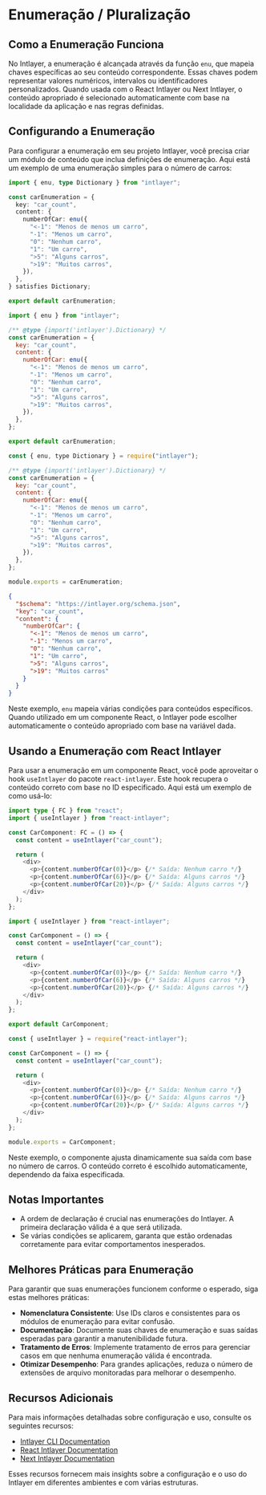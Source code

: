 # Enumeração / Pluralização

## Como a Enumeração Funciona

No Intlayer, a enumeração é alcançada através da função `enu`, que mapeia chaves específicas ao seu conteúdo correspondente. Essas chaves podem representar valores numéricos, intervalos ou identificadores personalizados. Quando usada com o React Intlayer ou Next Intlayer, o conteúdo apropriado é selecionado automaticamente com base na localidade da aplicação e nas regras definidas.

## Configurando a Enumeração

Para configurar a enumeração em seu projeto Intlayer, você precisa criar um módulo de conteúdo que inclua definições de enumeração. Aqui está um exemplo de uma enumeração simples para o número de carros:

```typescript fileName="**/*.content.ts" contentDeclarationFormat="typescript"
import { enu, type Dictionary } from "intlayer";

const carEnumeration = {
  key: "car_count",
  content: {
    numberOfCar: enu({
      "<-1": "Menos de menos um carro",
      "-1": "Menos um carro",
      "0": "Nenhum carro",
      "1": "Um carro",
      ">5": "Alguns carros",
      ">19": "Muitos carros",
    }),
  },
} satisfies Dictionary;

export default carEnumeration;
```

```javascript fileName="**/*.content.mjs" contentDeclarationFormat="esm"
import { enu } from "intlayer";

/** @type {import('intlayer').Dictionary} */
const carEnumeration = {
  key: "car_count",
  content: {
    numberOfCar: enu({
      "<-1": "Menos de menos um carro",
      "-1": "Menos um carro",
      "0": "Nenhum carro",
      "1": "Um carro",
      ">5": "Alguns carros",
      ">19": "Muitos carros",
    }),
  },
};

export default carEnumeration;
```

```javascript fileName="**/*.content.cjs" contentDeclarationFormat="commonjs"
const { enu, type Dictionary } = require("intlayer");

/** @type {import('intlayer').Dictionary} */
const carEnumeration = {
  key: "car_count",
  content: {
    numberOfCar: enu({
      "<-1": "Menos de menos um carro",
      "-1": "Menos um carro",
      "0": "Nenhum carro",
      "1": "Um carro",
      ">5": "Alguns carros",
      ">19": "Muitos carros",
    }),
  },
};

module.exports = carEnumeration;
```

```json fileName="**/*.content.json" contentDeclarationFormat="json"
{
  "$schema": "https://intlayer.org/schema.json",
  "key": "car_count",
  "content": {
    "numberOfCar": {
      "<-1": "Menos de menos um carro",
      "-1": "Menos um carro",
      "0": "Nenhum carro",
      "1": "Um carro",
      ">5": "Alguns carros",
      ">19": "Muitos carros"
    }
  }
}
```

Neste exemplo, `enu` mapeia várias condições para conteúdos específicos. Quando utilizado em um componente React, o Intlayer pode escolher automaticamente o conteúdo apropriado com base na variável dada.

## Usando a Enumeração com React Intlayer

Para usar a enumeração em um componente React, você pode aproveitar o hook `useIntlayer` do pacote `react-intlayer`. Este hook recupera o conteúdo correto com base no ID especificado. Aqui está um exemplo de como usá-lo:

```typescript fileName="**/*.tsx" codeFormat="typescript"
import type { FC } from "react";
import { useIntlayer } from "react-intlayer";

const CarComponent: FC = () => {
  const content = useIntlayer("car_count");

  return (
    <div>
      <p>{content.numberOfCar(0)}</p> {/* Saída: Nenhum carro */}
      <p>{content.numberOfCar(6)}</p> {/* Saída: Alguns carros */}
      <p>{content.numberOfCar(20)}</p> {/* Saída: Alguns carros */}
    </div>
  );
};
```

```javascript fileName="**/*.mjx" codeFormat="esm"
import { useIntlayer } from "react-intlayer";

const CarComponent = () => {
  const content = useIntlayer("car_count");

  return (
    <div>
      <p>{content.numberOfCar(0)}</p> {/* Saída: Nenhum carro */}
      <p>{content.numberOfCar(6)}</p> {/* Saída: Alguns carros */}
      <p>{content.numberOfCar(20)}</p> {/* Saída: Alguns carros */}
    </div>
  );
};

export default CarComponent;
```

```javascript fileName="**/*.cjs" codeFormat="commonjs"
const { useIntlayer } = require("react-intlayer");

const CarComponent = () => {
  const content = useIntlayer("car_count");

  return (
    <div>
      <p>{content.numberOfCar(0)}</p> {/* Saída: Nenhum carro */}
      <p>{content.numberOfCar(6)}</p> {/* Saída: Alguns carros */}
      <p>{content.numberOfCar(20)}</p> {/* Saída: Alguns carros */}
    </div>
  );
};

module.exports = CarComponent;
```

Neste exemplo, o componente ajusta dinamicamente sua saída com base no número de carros. O conteúdo correto é escolhido automaticamente, dependendo da faixa especificada.

## Notas Importantes

- A ordem de declaração é crucial nas enumerações do Intlayer. A primeira declaração válida é a que será utilizada.
- Se várias condições se aplicarem, garanta que estão ordenadas corretamente para evitar comportamentos inesperados.

## Melhores Práticas para Enumeração

Para garantir que suas enumerações funcionem conforme o esperado, siga estas melhores práticas:

- **Nomenclatura Consistente**: Use IDs claros e consistentes para os módulos de enumeração para evitar confusão.
- **Documentação**: Documente suas chaves de enumeração e suas saídas esperadas para garantir a manutenibilidade futura.
- **Tratamento de Erros**: Implemente tratamento de erros para gerenciar casos em que nenhuma enumeração válida é encontrada.
- **Otimizar Desempenho**: Para grandes aplicações, reduza o número de extensões de arquivo monitoradas para melhorar o desempenho.

## Recursos Adicionais

Para mais informações detalhadas sobre configuração e uso, consulte os seguintes recursos:

- [Intlayer CLI Documentation](https://github.com/aymericzip/intlayer/blob/main/docs/pt/intlayer_cli.md)
- [React Intlayer Documentation](https://github.com/aymericzip/intlayer/blob/main/docs/pt/intlayer_with_create_react_app.md)
- [Next Intlayer Documentation](https://github.com/aymericzip/intlayer/blob/main/docs/pt/intlayer_with_nextjs_15.md)

Esses recursos fornecem mais insights sobre a configuração e o uso do Intlayer em diferentes ambientes e com várias estruturas.
